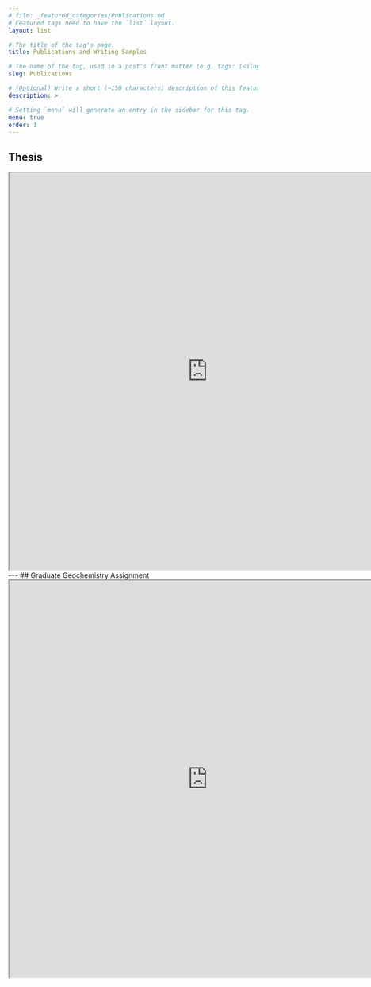 ```yaml
---
# file: _featured_categories/Publications.md
# Featured tags need to have the `list` layout.
layout: list

# The title of the tag's page.
title: Publications and Writing Samples

# The name of the tag, used in a post's front matter (e.g. tags: [<slug>]).
slug: Publications

# (Optional) Write a short (~150 characters) description of this featured tag.
description: >

# Setting `menu` will generate an entry in the sidebar for this tag.
menu: true
order: 1
---
```


## Thesis
<iframe src="https://drive.google.com/file/d/1trVOF37whwrYiUV1x-3zPWlakXvOA6PA/preview" width="800" height="800"></iframe>
---
## Graduate Geochemistry Assignment
<iframe src="https://drive.google.com/file/d/0ByrQm6NOKRwUcG13SVdINVd0S1k/preview" width="800" height="800"></iframe>
